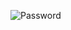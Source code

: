 ![Password](https://user-images.githubusercontent.com/62259770/97222747-96b29880-17ad-11eb-802f-f71ff22422fd.png)




